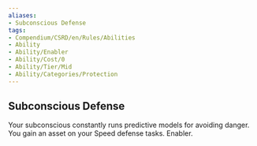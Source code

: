 ```yaml
---
aliases:
- Subconscious Defense
tags:
- Compendium/CSRD/en/Rules/Abilities
- Ability
- Ability/Enabler
- Ability/Cost/0
- Ability/Tier/Mid
- Ability/Categories/Protection
---
```


  
## Subconscious Defense  
Your subconscious constantly runs predictive models for avoiding danger. You gain an asset on your Speed defense tasks. Enabler.